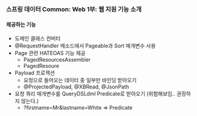 ### 스프링 데이터 Common: Web 1부: 웹 지원 기능 소개

#### 제공하는 기능
- 도메인 클래스 컨버터
- @RequestHandler 메소드에서 Pageable과 Sort 매개변수 사용 
- Page 관련 HATEOAS 기능 제공
    - PagedResourcesAssembler
    - PagedResoure
- Payload 프로젝션
    - 요청으로 들어오는 데이터 중 일부만 바인딩 받아오기
    - @ProjectedPayload, @XBRead, @JsonPath
- 요청 쿼리 매개변수를 QueryDSLdml Predicate로 받아오기 (위험해보임.. 권장하지 않는다.)
    - ?firstname=Mr&lastname=White => Predicate

